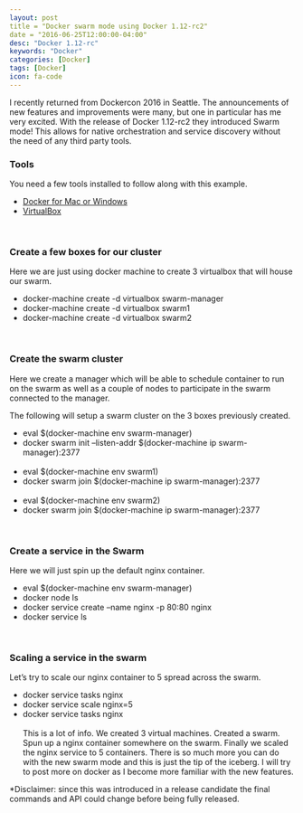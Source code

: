 ```yaml
---
layout: post
title = "Docker swarm mode using Docker 1.12-rc2"
date = "2016-06-25T12:00:00-04:00"
desc: "Docker 1.12-rc"
keywords: "Docker"
categories: [Docker]
tags: [Docker]
icon: fa-code
---
```


<p>I recently returned from Dockercon 2016 in Seattle. The announcements of new features and improvements were many, but one  in particular has me very excited. With the release of Docker 1.12-rc2 they introduced Swarm mode! This allows for native orchestration and service discovery without the need of any third party tools.</p>

<h3 id="tools:cecf0c1be2aaa9d1893b8b123a42ad3c">Tools</h3>

<p>You need a few tools installed to follow along with this example.</p>

<ul>
<li><a href="https://www.docker.com/products/overview">Docker for Mac or Windows</a></li>
<li><a href="https://www.virtualbox.org/wiki/Downloads">VirtualBox</a></li>
</ul>

<p><br /></p>

<h3 id="create-a-few-boxes-for-our-cluster:cecf0c1be2aaa9d1893b8b123a42ad3c">Create a few boxes for our cluster</h3>

<p>Here we are just using docker machine to create 3 virtualbox that will house our swarm.</p>

<ul>
<li>docker-machine create -d virtualbox swarm-manager</li>
<li>docker-machine create -d virtualbox swarm1</li>
<li>docker-machine create -d virtualbox swarm2</li>
</ul>

<p><br /></p>

<h3 id="create-the-swarm-cluster:cecf0c1be2aaa9d1893b8b123a42ad3c">Create the swarm cluster</h3>

<p>Here we create a manager which will be able to schedule container to run on the swarm as well as a couple of nodes to participate in the swarm connected to the manager.</p>

<p>The following will setup a swarm cluster on the 3 boxes previously created.</p>

<ul>
<li>eval $(docker-machine env swarm-manager)</li>
<li>docker swarm init &ndash;listen-addr $(docker-machine ip swarm-manager):2377
<br />
<br /></li>
<li>eval $(docker-machine env swarm1)</li>
<li>docker swarm  join $(docker-machine ip swarm-manager):2377
<br />
<br /></li>
<li>eval $(docker-machine env swarm2)</li>
<li>docker swarm  join $(docker-machine ip swarm-manager):2377</li>
</ul>

<p><br /></p>

<h3 id="create-a-service-in-the-swarm:cecf0c1be2aaa9d1893b8b123a42ad3c">Create a service in the Swarm</h3>

<p>Here we will just spin up the default nginx container.</p>

<ul>
<li>eval $(docker-machine env swarm-manager)</li>
<li>docker node ls</li>
<li>docker service create &ndash;name nginx -p 80:80 nginx</li>
<li>docker service ls</li>
</ul>

<p><br /></p>

<h3 id="scaling-a-service-in-the-swarm:cecf0c1be2aaa9d1893b8b123a42ad3c">Scaling a service in the swarm</h3>

<p>Let&rsquo;s try to scale our nginx container to 5 spread across the swarm.</p>

<ul>
<li>docker service tasks nginx</li>
<li>docker service scale nginx=5</li>
<li>docker service tasks nginx
<br />
<br />
This is a lot of info. We created 3 virtual machines. Created a swarm. Spun up a nginx container somewhere on the swarm. Finally we scaled the nginx service to 5 containers. There is so much more you can do with the new swarm mode and this is just the tip of the iceberg. I will try to post more on docker as I become more familiar with the new features.</li>
</ul>

<p>*Disclaimer: since this was introduced in a release candidate the final commands and API could change before being fully released.</p>